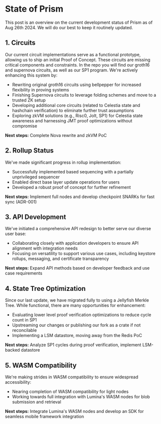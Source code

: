 # State of Prism

This post is an overview on the current development status of Prism as of Aug 26th 2024. We will do our best to keep it routinely updated.

## 1. Circuits

Our current circuit implementations serve as a functional prototype, allowing us to ship an initial Proof of Concept. These circuits are missing critical components and constraints. In the repo you will find our groth16 and supernova circuits, as well as our SP1 program. We're actively enhancing this system by:

- Rewriting original groth16 circuits using bellpepper for increased flexibility in proving systems
- Finishing Supernova circuits to leverage folding schemes and move to a trusted ZK setup
- Developing additional core circuits (related to Celestia state and hashchain verification) to eliminate further trust assumptions
- Exploring zkVM solutions (e.g., Risc0, Jolt, SP1) for Celestia state awareness and harnessing JMT proof optimizations without compromise

**Next steps:** Complete Nova rewrite and zkVM PoC

## 2. Rollup Status

We've made significant progress in rollup implementation:

- Successfully implemented based sequencing with a partially unprivileged sequencer
- Enabled direct base layer update operations for users
- Developed a robust proof of concept for further refinement

**Next steps:** Implement full nodes and develop checkpoint SNARKs for fast sync (ADR-001)

## 3. API Development

We've initiated a comprehensive API redesign to better serve our diverse user base:

- Collaborating closely with application developers to ensure API alignment with integration needs
- Focusing on versatility to support various use cases, including keystore rollups, messaging, and certificate transparency

**Next steps:** Expand API methods based on developer feedback and use case requirements

## 4. State Tree Optimization

Since our last update, we have migrated fully to using a Jellyfish Merkle Tree. While functional, there are many opportunities for enhancement:

- Evaluating lower level proof verification optimizations to reduce cycle count in SP1
- Upstreaming our changes or publishing our fork as a crate if not reconcilable
- Implementing a LSM datastore, moving away from the Redis PoC

**Next steps:** Analyze SP1 cycles during proof verification, implement LSM-backed datastore

## 5. WASM Compatibility

We're making strides in WASM compatibility to ensure widespread accessibility:

- Nearing completion of WASM compatibility for light nodes
- Working towards full integration with Lumina's WASM nodes for blob submission and retrieval

**Next steps:** Integrate Lumina's WASM nodes and develop an SDK for seamless mobile framework integration
